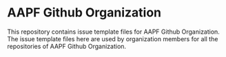 # AAPF Github Organization

This repository contains issue template files for AAPF Github Organization. The issue template files here are used by organization members for all the repositories of AAPF Github Organization.

